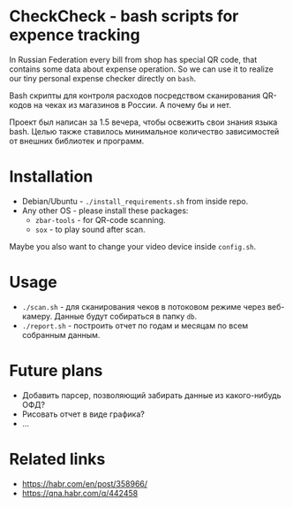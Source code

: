 # CheckCheck - bash scripts for expence tracking

In Russian Federation every bill from shop has special QR code, that contains some data about expense operation. So we can use it to realize our tiny personal expense checker directly on `bash`.

Bash cкрипты для контроля расходов посредством сканирования QR-кодов на чеках из магазинов в России. А почему бы и нет. 

Проект был написан за 1.5 вечера, чтобы освежить свои знания языка bash. Целью также ставилось минимальное количество зависимостей от внешних библиотек и программ.

# Installation

* Debian/Ubuntu - `./install_requirements.sh` from inside repo.
* Any other OS - please install these packages:
    - `zbar-tools` - for QR-code scanning.
    - `sox` - to play sound after scan.

Maybe you also want to change your video device inside `config.sh`.

# Usage

* `./scan.sh` - для сканирования чеков в потоковом режиме через веб-камеру. Данные будут собираться в папку `db`.
* `./report.sh` - построить отчет по годам и месяцам по всем собранным данным.

# Future plans

* Добавить парсер, позволяющий забирать данные из какого-нибудь ОФД?
* Рисовать отчет в виде графика?
* ...

# Related links

* https://habr.com/en/post/358966/
* https://qna.habr.com/q/442458


